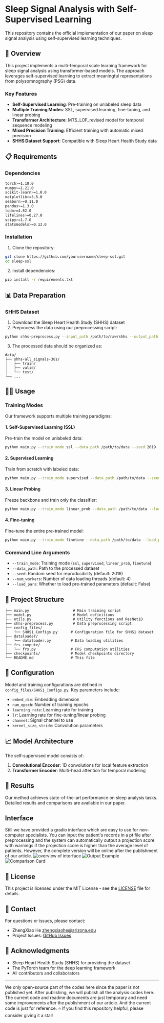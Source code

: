 # Sleep Signal Analysis with Self-Supervised Learning

This repository contains the official implementation of our paper on sleep signal analysis using self-supervised learning techniques.

## 🚀 Overview

This project implements a multi-temporal scale learning framework for sleep signal analysis using transformer-based models. The approach leverages self-supervised learning to extract meaningful representations from polysomnography (PSG) data.

### Key Features

- **Self-Supervised Learning**: Pre-training on unlabeled sleep data
- **Multiple Training Modes**: SSL, supervised learning, fine-tuning, and linear probing
- **Transformer Architecture**: MTS_LOF_revised model for temporal sequence modeling
- **Mixed Precision Training**: Efficient training with automatic mixed precision
- **SHHS Dataset Support**: Compatible with Sleep Heart Health Study data

## 📋 Requirements

### Dependencies

```bash
torch>=1.10.0
numpy>=1.21.0
scikit-learn>=1.0.0
matplotlib>=3.5.0
seaborn>=0.11.0
pandas>=1.3.0
tqdm>=4.62.0
lifelines>=0.27.0
scipy>=1.7.0
statsmodels>=0.13.0
```

### Installation

1. Clone the repository:
```bash
git clone https://github.com/yourusername/sleep-ssl.git
cd sleep-ssl
```

2. Install dependencies:
```bash
pip install -r requirements.txt
```

## 📊 Data Preparation

### SHHS Dataset

1. Download the Sleep Heart Health Study (SHHS) dataset
2. Preprocess the data using our preprocessing script:

```bash
python shhs-preprocess.py --input_path /path/to/raw/shhs --output_path /path/to/processed/data
```

3. The processed data should be organized as:
```
data/
├── shhs-all_signals-30s/
│   ├── train/
│   ├── valid/
│   └── test/
└── ...
```

## 🏃‍♂️ Usage

### Training Modes

Our framework supports multiple training paradigms:

#### 1. Self-Supervised Learning (SSL)
Pre-train the model on unlabeled data:

```bash
python main.py --train_mode ssl --data_path /path/to/data --seed 2019
```

#### 2. Supervised Learning
Train from scratch with labeled data:

```bash
python main.py --train_mode supervised --data_path /path/to/data --seed 2019
```

#### 3. Linear Probing
Freeze backbone and train only the classifier:

```bash
python main.py --train_mode linear_prob --data_path /path/to/data --load_para True --seed 2019
```

#### 4. Fine-tuning
Fine-tune the entire pre-trained model:

```bash
python main.py --train_mode finetune --data_path /path/to/data --load_para True --seed 2019
```

### Command Line Arguments

- `--train_mode`: Training mode (`ssl`, `supervised`, `linear_prob`, `finetune`)
- `--data_path`: Path to the processed dataset
- `--seed`: Random seed for reproducibility (default: 2019)
- `--num_workers`: Number of data loading threads (default: 4)
- `--load_para`: Whether to load pre-trained parameters (default: False)

## 📁 Project Structure

```
├── main.py                    # Main training script
├── model.py                   # Model definitions
├── utils.py                   # Utility functions and ResNet1D
├── shhs-preprocess.py         # Data preprocessing script
├── config_files/
│   └── SHHS1_Configs.py      # Configuration file for SHHS1 dataset
├── dataloader/
│   └── dataloader.py         # Data loading utilities
├── frs_compute/
│   └── frs.py                # FRS computation utilities
├── checkpoints/              # Model checkpoints directory
└── README.md                 # This file
```

## 🔧 Configuration

Model and training configurations are defined in `config_files/SHHS1_Configs.py`. Key parameters include:

- `embed_dim`: Embedding dimension
- `num_epoch`: Number of training epochs
- `learning_rate`: Learning rate for training
- `lr`: Learning rate for fine-tuning/linear probing
- `channel`: Signal channel to use
- `kernel_size`, `stride`: Convolution parameters

## 📈 Model Architecture

The self-supervised  model consists of:

1. **Convolutional Encoder**: 1D convolutions for local feature extraction
2. **Transformer Encoder**: Multi-head attention for temporal modeling

## 🎯 Results

Our method achieves state-of-the-art performance on sleep analysis tasks. Detailed results and comparisons are available in our paper.

## Interface
Still we have provided a gradio interface which are easy to use for non-computer specialists. You can input the patient's records in a pt file after preprocessing and the system can automatically output a projection score with warnings if the projection score is higher than the average level of patients. However, the complete version will be online after the publishment of our article.
![overview of interface](interface-3.png)
![Output Example](interface-2.png)
![Comparison Card](interface-1.png)
## 📄 License

This project is licensed under the MIT License - see the [LICENSE](LICENSE) file for details.

## 📧 Contact

For questions or issues, please contact:
- ZhengXiao He zhengxiaohe@arizona.edu
- Project Issues: [GitHub Issues](https://github.com/yourusername/sleep-ssl/issues)

## 🙏 Acknowledgments

- Sleep Heart Health Study (SHHS) for providing the dataset
- The PyTorch team for the deep learning framework
- All contributors and collaborators

---
We only open-source part of the codes here since the paper is not published yet. After publishing, we will publish all the analysis codes here. The current code and readme documents are just temporary and need some improvements after the publishment of our article. And the current code is just for reference.
⭐ If you find this repository helpful, please consider giving it a star! 